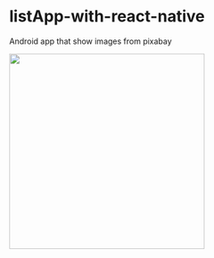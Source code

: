 # listApp-with-react-native
Android app that show images from pixabay

 <img src="https://raw.githubusercontent.com/MarkBr37/listApp-with-react-native/main/image.png" width="350">

